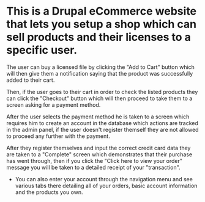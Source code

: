 # This is a Drupal eCommerce website that lets you setup a shop which can sell products and their licenses to a specific user. 

The user can buy a licensed file by clicking the "Add to Cart" button which will then give them a notification saying that the product was successfully added to their cart.
 
Then, if the user goes to their cart in order to check the listed products they can click the "Checkout" button which will then proceed to take them to a screen asking for a 
payment method. 

After the user selects the payment method he is taken to a screen which requires him to create an account in the database which actions are tracked in the admin 
panel, if the user doesn't register themself they are not allowed to proceed any further with the payment. 

After they register themselves and input the correct credit card data they are taken to a "Complete" screen which demonstrates that their purchase has went through, then if you click the "Click here to view your order" message you will be taken to a detailed receipt
of your "transaction". 

- You can also enter your account through the navigation menu and see various tabs there detailing all of your orders, basic account information and the products you own.
